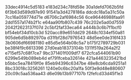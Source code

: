 33dec4914c5d5183
e183d234c78fd58e
30a1defd7062b5fd
6f3b63d589d97e90
91541a3d4278186a
ddcdc18a5a31c50a
7cc16a059774d71e
d6706c2af6984c56
6ce96446988faa91
2dd1557a174b2f1c
e64aa90fb807c439
76c202e5ad0d7559
2042f2623137f07d
2c5bf2faf33eca64
a444b3c6b7f1bcf0
bf54ebf34d10cb3d
520acc89e651dd29
2648c1034ef50a81
905de6d5b892970a
d31fbf28d7976543
48d5ee0de316f433
3b0606df66981180
e85d5e564b08c5a7
b175f2789729b031
be38f4f9c6613396
27d0eab18373104b
1311f519a264a2f2
e715ef57c68f7ce7
9bc371401f009df7
672cfca544061b90
6299e549b089eb4d
ef791fceba32614e
421a4463235421bd
b5bbc5ea78419f0e
85eb94396c6347be
48e8cb6cda9251a1
8bc33018c3256261
1240e0c6bc20a1fa
50f3e9d48e880607
20c09c5aa536aa43
d6e09b13b977107b
f2fefcd33d45f1e3
